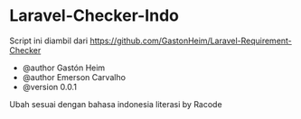 Laravel-Checker-Indo
===========================
Script ini diambil dari 
https://github.com/GastonHeim/Laravel-Requirement-Checker
 
 * @author Gastón Heim
 * @author Emerson Carvalho
 * @version 0.0.1
 
 Ubah sesuai dengan bahasa indonesia literasi by Racode 
 